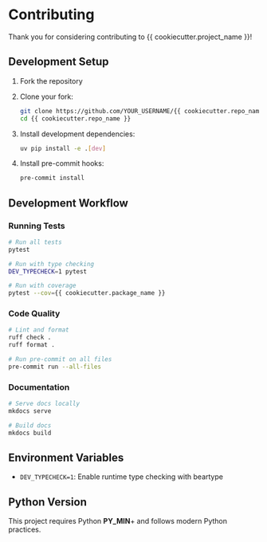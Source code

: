 # Contributing

Thank you for considering contributing to {{ cookiecutter.project_name }}!

## Development Setup

1. Fork the repository
2. Clone your fork:
   ```bash
   git clone https://github.com/YOUR_USERNAME/{{ cookiecutter.repo_name }}.git
   cd {{ cookiecutter.repo_name }}
   ```

3. Install development dependencies:
   ```bash
   uv pip install -e .[dev]
   ```

4. Install pre-commit hooks:
   ```bash
   pre-commit install
   ```

## Development Workflow

### Running Tests

```bash
# Run all tests
pytest

# Run with type checking
DEV_TYPECHECK=1 pytest

# Run with coverage
pytest --cov={{ cookiecutter.package_name }}
```

### Code Quality

```bash
# Lint and format
ruff check .
ruff format .

# Run pre-commit on all files
pre-commit run --all-files
```

### Documentation

```bash
# Serve docs locally
mkdocs serve

# Build docs
mkdocs build
```

## Environment Variables

- `DEV_TYPECHECK=1`: Enable runtime type checking with beartype

## Python Version

This project requires Python __PY_MIN__+ and follows modern Python practices.
